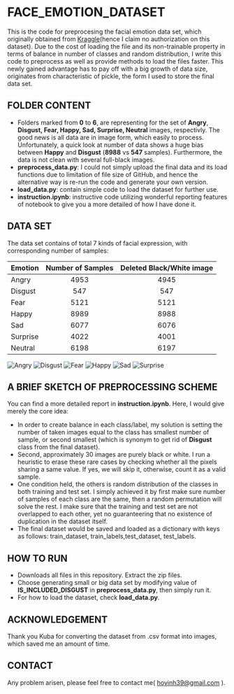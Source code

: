 # FACE_EMOTION_DATASET

This is the code for preprocesing the facial emotion data set, which originally obtained from [Kraggle](https://www.kaggle.com/c/challenges-in-representation-learning-facial-expression-recognition-challenge)(hence I claim no authorization on this dataset). Due to the cost of loading the file and its non-trainable property in terms of balance in number of classes and random distribution, I write this code to preprocess as well as provide methods to load the files faster. This newly gained advantage has to pay off with a big growth of data size, originates from characteristic of pickle, the form I used to store the final data set.

## FOLDER CONTENT
- Folders marked from **0** to **6**, are representing for the set of **Angry**, **Disgust, Fear, Happy, Sad, Surprise, Neutral** images, respectivly. The good news is all data are in image form, which easily to process. Unfortunately, a quick look at number of data shows a huge bias between **Happy** and **Disgust** (**8988** vs **547** samples). Furthermore, the data is not clean with several full-black images.
- **preprocess_data.py**: I could not simply upload the final data and its load functions due to limitation of file size of GitHub, and hence the alternative way is re-run the code and generate your own version.
- **load_data.py**: contain simple code to load the dataset for further use.
- **instruction.ipynb**: instructive code utilizing wonderful reporting features of notebook to give you a more detailed of how I have done it.

## DATA SET
The data set contains of total 7 kinds of facial expression, with corresponding number of samples:


| Emotion     |  Number of Samples | Deleted Black/White image |
| ----------- |:------------------:|:-------------------------:|
| Angry|4953|4945|
| Disgust|547|547|
| Fear|5121|5121|
| Happy|8989|8988|
| Sad|6077|6076|
| Surprise|4022|4001|
| Neutral|6198|6197|

![Angry](img/Angry.png)
![Disgust](img/Disgust.png)
![Fear](img/Fear.png)
![Happy](img/Happy.png)
![Sad](img/Sad.png)
![Surprise](img/Surprise.png)

## A BRIEF SKETCH OF PREPROCESSING SCHEME
You can find a more detailed report in **instruction.ipynb**. Here, I would give merely the core idea:
- In order to create balance in each class/label, my solution is setting the number of taken images equal to the class has smallest number of sample, or second smallest (which is synonym to get rid of **Disgust** class from the final dataset).
- Second, approximately 30 images are purely black or white. I run a heuristic to erase these rare cases by checking whether all the pixels sharing a same value. If yes, we will skip it, otherwise, count it as a valid sample.
- One condition held, the others is random distribution of the classes in both training and test set. I simply achieved it by first make sure number of samples of each class are the same, then a random permutation will solve the rest. I make sure that the training and test set are not overlapped to each other, yet no guaranteering that no existence of duplication in the dataset itself.
- The final dataset would be saved and loaded as a dictionary with keys as follows: train_dataset, train_labels,test_dataset, test_labels.

## HOW TO RUN
- Downloads all files in this repository. Extract the zip files.
- Choose generating small or big data set by modifying value of **IS_INCLUDED_DISGUST** in **preprocess_data.py**, then simply run it.
- For how to load the dataset, check **load_data.py**.

## ACKNOWLEDGEMENT
Thank you Kuba for converting the dataset from .csv format into images, which saved me an amount of time.

## CONTACT
Any problem arisen, please feel free to contact me( hovinh39@gmail.com ).